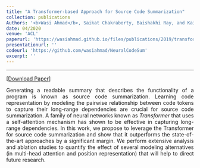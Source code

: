 ```yaml
---
title: "A Transformer-based Approach for Source Code Summarization"
collection: publications
Authors: '<b>Wasi Ahmad</b>, Saikat Chakraborty, Baishakhi Ray, and Kai-Wei Chang.'
date: 04/2020
venue: 'ACL'
paperurl: 'https://wasiahmad.github.io/files/publications/2019/transformer_for_code_summ.pdf'
presentationurl: ''
codeurl: 'https://github.com/wasiahmad/NeuralCodeSum'
excerpt: ''
---
```

---
<a href='https://wasiahmad.github.io/files/publications/2020/' target="_blank">[Download Paper]</a>

<p align="justify">
Generating a readable summary that describes the functionality of a program is known as source code summarization.
Learning code representation by modeling the pairwise relationship between code tokens to capture their long-range dependencies are crucial for source code summarization.
A family of neural networks known as <em>Transformer</em> that uses a self-attention mechanism has shown to be effective in capturing long-range dependencies. 
In this work, we propose to leverage the Transformer for source code summarization and show that it outperforms the state-of-the-art approaches by a significant margin.
We perform extensive analysis and ablation studies to quantify the effect of several modeling alternatives (in multi-head attention and position representation) that will help to direct future research.
</p>

